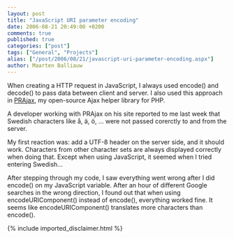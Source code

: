 ```yaml
---
layout: post
title: "JavaScript URI parameter encoding"
date: 2006-08-21 20:49:00 +0200
comments: true
published: true
categories: ["post"]
tags: ["General", "Projects"]
alias: ["/post/2006/08/21/javascript-uri-parameter-encoding.aspx"]
author: Maarten Balliauw
---
```

<p>When creating a HTTP request in JavaScript, I always used encode() and decode() to pass data between client and server. I also used this approach in <a href="http://prajax.sf.net" mce_href="http://prajax.sf.net">PRAjax</a>, my open-source Ajax helper library for PHP. </p><p>A developer working with PRAjax on his site reported to me last week that Swedish characters like&nbsp;å, ä, ö, ...&nbsp;were not passed corerctly to and from the server. </p><p>My first reaction was: add a UTF-8 header on the server side, and it should work. Characters from other character sets are always displayed correctly when doing that. Except when using JavaScript, it seemed when I tried entering Swedish... </p><p>After stepping through my code, I saw everything went wrong after I did encode() on my JavaScript&nbsp;variable. After an hour of different Google searches in the wrong direction, I found out that when using encodeURIComponent() instead of encode(), everything worked fine. It seems like encodeURIComponent() translates more characters than encode().</p>
{% include imported_disclaimer.html %}
